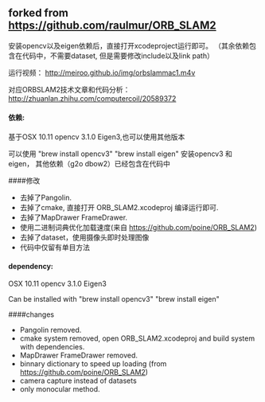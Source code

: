 ## forked from https://github.com/raulmur/ORB_SLAM2

安装opencv以及eigen依赖后，直接打开xcodeproject运行即可。
（其余依赖包含在代码中，不需要dataset, 但是需要修改include以及link path）

运行视频： http://meiroo.github.io/img/orbslammac1.m4v

对应ORBSLAM2技术文章和代码分析：http://zhuanlan.zhihu.com/computercoil/20589372


####  依赖: 

基于OSX 10.11 opencv 3.1.0 Eigen3,也可以使用其他版本

可以使用 "brew install opencv3"  "brew install eigen" 安装opencv3 和 eigen，
其他依赖（g2o dbow2）已经包含在代码中


####修改
* 去掉了Pangolin.
* 去掉了cmake, 直接打开 ORB_SLAM2.xcodeproj 编译运行即可.
* 去掉了MapDrawer FrameDrawer.
* 使用二进制词典优化加载速度(来自 https://github.com/poine/ORB_SLAM2)
* 去掉了dataset，使用摄像头即时处理图像
* 代码中仅留有单目方法

#### dependency: 

OSX 10.11 opencv 3.1.0 Eigen3

Can be installed with "brew install opencv3"  "brew install eigen"


####changes
* Pangolin removed.
* cmake system removed, open ORB_SLAM2.xcodeproj and build system with dependencies.
* MapDrawer FrameDrawer removed.
* binnary dictionary to speed up loading (from https://github.com/poine/ORB_SLAM2)
* camera capture instead of datasets
* only monocular method.
